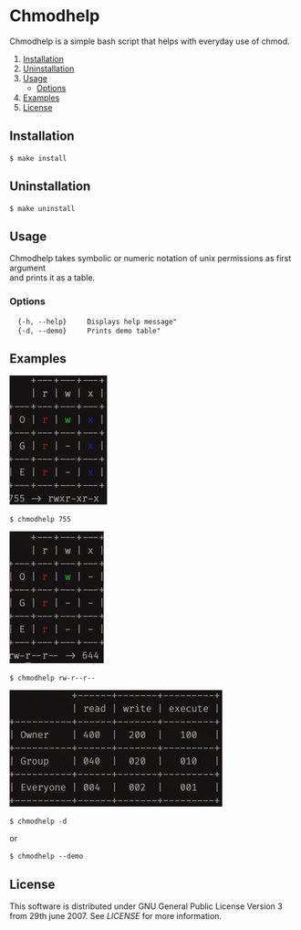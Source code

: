 # Chmodhelp
Chmodhelp is a simple bash script that helps with everyday use of chmod.

1. [Installation](#installation)
2. [Uninstallation](#uninstallation)
3. [Usage](#usage)
    * [Options](#options)
4. [Examples](#examples)
5. [License](#license)

## Installation

```
$ make install
``` 

## Uninstallation

```
$ make uninstall
```

## Usage
Chmodhelp takes symbolic or numeric notation of unix permissions as first argument  
and prints it as a table.

### Options
``` 
  {-h, --help}     Displays help message"
  {-d, --demo}     Prints demo table"
```

## Examples
![](/images/example1.png)
```
$ chmodhelp 755
```
  

![](/images/example2.png)
```
$ chmodhelp rw-r--r--
```
  

![](/images/example3.png)
```
$ chmodhelp -d
```
or
```
$ chmodhelp --demo
```
  

## License
This software is distributed under GNU General Public License Version 3 from 29th june 2007.
See *LICENSE* for more information.
